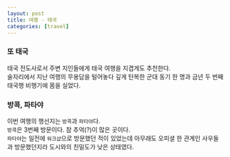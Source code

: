 ```yaml
---
layout: post
title: 여행 - 태국
categories: [travel]
---
```


### 또 태국

태국 전도사로서 주변 지인들에게 태국 여행을 지겹게도 추천한다.  
술자리에서 지난 여행의 무용담을 털어놓다 깊게 탄복한 군대 동기 한 명과 금년 두 번째 태국행 비행기에 몸을 실었다.

### 방콕, 파타야

이번 여행의 행선지는 `방콕`과 `파타야`다.  
`방콕`은 3번째 방문이다. 참 추억(?)이 많은 곳이다.  
`파타야`는 일전에 `워크샵`으로 방문했던 적이 있었는데 아무래도 오피셜 한 관계인 사우들과 방문했던지라 도시와의 친밀도가 낮은 상태였다.  

